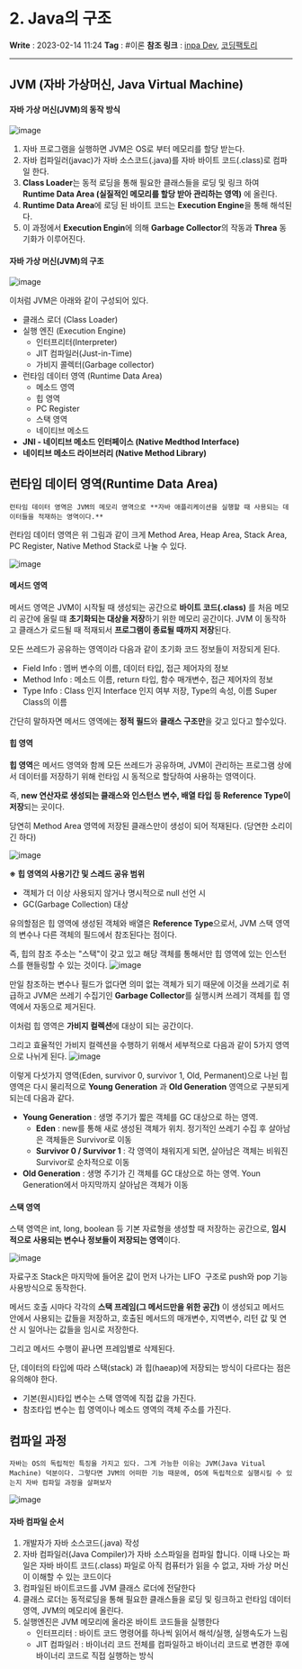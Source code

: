 # 2. Java의 구조
**Write** : 2023-02-14 11:24
**Tag** : #이론
**참조 링크** : [inpa Dev](<https://inpa.tistory.com/entry/JAVA-%E2%98%95-JVM-%EB%82%B4%EB%B6%80-%EA%B5%AC%EC%A1%B0-%EB%A9%94%EB%AA%A8%EB%A6%AC-%EC%98%81%EC%97%AD-%EC%8B%AC%ED%99%94%ED%8E%B8#%ED%81%B4%EB%9E%98%EC%8A%A4_%EB%A1%9C%EB%8D%94_(Class_Loader)>), [코딩팩토리](https://coding-factory.tistory.com/828)
***
## JVM (자바 가상머신, Java Virtual Machine)

#### 자바 가상 머신(JVM)의 동작 방식
![image](https://user-images.githubusercontent.com/56426044/218994284-7d3de440-5cfa-46bc-a0ba-7e97442265d7.png)

1. 자바 프로그램을 실행하면 JVM은 OS로 부터 메모리를 할당 받는다.
2. 자바 컴파일러(javac)가 자바 소스코드(.java)를 자바 바이트 코드(.class)로 컴파일 한다.
3. **Class Loader**는 동적 로딩을 통해 필요한 클래스들을 로딩 및 링크 하여 **Runtime Data Area (실질적인 메모리를 할당 받아 관리하는 영역)** 에 올린다.
4. **Runtime Data Area**에 로딩 된 바이트 코드는 **Execution Engine**을 통해 해석된다.
5. 이 과정에서 **Execution Engin**에 의해 **Garbage Collector**의 작동과 **Threa** 동기화가 이루어진다.  

#### 자바 가상 머신(JVM)의 구조
![image](https://user-images.githubusercontent.com/56426044/219025735-72d23610-8854-4ced-ad64-63b7b310e9db.png)

이처럼 JVM은 아래와 같이 구성되어 있다.
- 클래스 로더 (Class Loader)
- 실행 엔진 (Execution Engine)
	- 인터프리터(Interpreter)
	-   JIT 컴파일러(Just-in-Time)
	-   가비지 콜렉터(Garbage collector)
-   런타임 데이터 영역 (Runtime Data Area)
    -   메소드 영역
    -   힙 영역
    -   PC Register
    -   스택 영역
    -   네이티브 메소드
-   **JNI - 네이티브 메소드 인터페이스 (Native Medthod Interface)**
-   **네이티브 메소드 라이브러리 (Native Method Library)**

## 런타임 데이터 영역(Runtime Data Area)
```ad-quote
런타임 데이터 영역은 JVM의 메모리 영역으로 **자바 애플리케이션을 실행할 때 사용되는 데이터들을 적재하는 영역이다.**
```

런타임 데이터 영역은 위 그림과 같이 크게 Method Area, Heap Area, Stack Area, PC Register, Native Method Stack로 나눌 수 있다.

![image](https://user-images.githubusercontent.com/56426044/219028525-7bc73177-1518-4da5-bf92-160f351bae69.png)

#### 메서드 영역
메서드 영역은 JVM이 시작될 때 생성되는 공간으로 **바이트 코드(.class)**  를 처음 메모리 공간에 올릴 떄 **초기화되는 대상을 저장**하기 위한 메모리 공간이다.
JVM 이 동작하고 클래스가 로드될 때 적재되서 **프로그램이 종료될 때까지 저장**된다.

모든 쓰레드가 공유하는 영역이라 다음과 같이 초기화 코드 정보들이 저장되게 된다.

-   Field Info : 멤버 변수의 이름, 데이터 타입, 접근 제어자의 정보
-   Method Info : 메소드 이름, return 타입, 함수 매개변수, 접근 제어자의 정보
-   Type Info : Class 인지 Interface 인지 여부 저장, Type의 속성, 이름 Super Class의 이름

간단히 말하자면 메서드 영역에는 **정적 필드**와 **클래스 구조만**을 갖고 있다고 할수있다.

#### 힙 영역
**힙 영역**은 메서드 영역와 함께 모든 쓰레드가 공유하며, JVM이 관리하는 프로그램 상에서 데이터를 저장하기 위해 런타임 시 동적으로 할당하여 사용하는 영역이다.

즉, **new 연산자로 생성되는 클래스와 인스턴스 변수, 배열 타입 등 Reference Type이 저장**되는 곳이다.

당연히 Method Area 영역에 저장된 클래스만이 생성이 되어 적재된다. (당연한 소리이긴 하다)

![image](https://user-images.githubusercontent.com/56426044/219946092-b7126637-c7df-4929-88f9-6d45c6a65f6d.png)

**※ 힙 영역의 사용기간 및 스레드 공유 범위**  
- 객체가 더 이상 사용되지 않거나 명시적으로 null 선언 시  
- GC(Garbage Collection) 대상

유의할점은 힙 영역에 생성된 객체와 배열은 **Reference Type**으로서, JVM 스택 영역의 변수나 다른 객체의 필드에서 참조된다는 점이다.

즉, 힙의 참조 주소는 "스택"이 갖고 있고 해당 객체를 통해서만 힙 영역에 있는 인스턴스를 핸들링할 수 있는 것이다.
![image](https://user-images.githubusercontent.com/56426044/219946125-28c3c611-d63b-47cd-a0c1-163728d4e708.png)

만일 참조하는 변수나 필드가 없다면 의미 없는 객체가 되기 때문에 이것을 쓰레기로 취급하고 JVM은 쓰레기 수집기인 **Garbage Collector**를 실행시켜 쓰레기 객체를 힙 영역에서 자동으로 제거된다.

이처럼 힙 영역은 **가비지 컬렉션**에 대상이 되는 공간이다.

그리고 효율적인 가비지 컬렉션을 수행하기 위해서 세부적으로 다음과 같이 5가지 영역으로 나뉘게 된다.
![image](https://user-images.githubusercontent.com/56426044/219946154-f1f887c1-1d99-48dd-8e04-42b288cbeff0.png)

이렇게 다섯가지 영역(Eden, survivor 0, survivor 1, Old, Permanent)으로 나뉜 힙 영역은 다시 물리적으로 **Young Generation** 과 **Old Generation** 영역으로 구분되게 되는데 다음과 같다.

-   **Young Generation** : 생명 주기가 짧은 객체를 GC 대상으로 하는 영역.
    -   **Eden** : new를 통해 새로 생성된 객체가 위치. 정기적인 쓰레기 수집 후 살아남은 객체들은 Survivor로 이동
    -   **Survivor 0 / Survivor 1** : 각 영역이 채워지게 되면, 살아남은 객체는 비워진 Survivor로 순차적으로 이동
-   **Old Generation** : 생명 주기가 긴 객체를 GC 대상으로 하는 영역. Youn Generation에서 마지막까지 살아남은 객체가 이동

#### 스택 영역
스택 영역은 int, long, boolean 등 기본 자료형을 생성할 때 저장하는 공간으로, **임시적으로 사용되는 변수나 정보들이 저장되는 영역**이다.

![image](https://user-images.githubusercontent.com/56426044/219946227-1c6270ee-490c-464a-9ba9-fbe1ec340e47.png)

자료구조 Stack은 마지막에 들어온 값이 먼저 나가는 LIFO  구조로 push와 pop 기능 사용방식으로 동작한다.

메서드 호출 시마다 각각의 **스택 프레임(그 메서드만을 위한 공간)** 이 생성되고 메서드 안에서 사용되는 값들을 저장하고, 호출된 메서드의 매개변수, 지역변수, 리턴 값 및 연산 시 일어나는 값들을 임시로 저장한다.

그리고 메서드 수행이 끝나면 프레임별로 삭제된다.


단, 데이터의 타입에 따라 스택(stack) 과 힙(haeap)에 저장되는 방식이 다르다는 점은 유의해야 한다.

-   기본(원시)타입 변수는 스택 영역에 직접 값을 가진다.
-   참조타입 변수는 힙 영역이나 메소드 영역의 객체 주소를 가진다.

## 컴파일 과정
```ad-quote
자바는 OS의 독립적인 특징을 가지고 있다. 그게 가능한 이유는 JVM(Java Vitual Machine) 덕분이다. 그렇다면 JVM의 어떠한 기능 때문에, OS에 독립적으로 실행시킬 수 있는지 자바 컴파일 과정을 살펴보자
```

![image](https://user-images.githubusercontent.com/56426044/218621266-adef1914-65be-498e-905d-1a75b5266c86.png)
#### 자바 컴파일 순서
1. 개발자가 자바 소스코드(.java) 작성
2. 자바 컴파일러(Java Compiler)가 자바 소스파일을 컴파일 합니다. 이때 나오는 파일은 자바 바이트 코드(.class) 파일로 아직 컴퓨터가 읽을 수 없고, 자바 가상 머신이 이해할 수 있는 코드이다
3. 컴파일된 바이트코드를 JVM 클래스 로더에 전달한다
4. 클래스 로더는 동적로딩을 통해 필요한 클래스들을 로딩 및 링크하고 런타임 데이터 영역, JVM의 메모리에 올린다.
5. 실행엔진은 JVM 메모리에 올라온 바이트 코드들을 실행한다
	- 인터프리터 : 바이트 코드 명령어를 하나씩 읽어서 해석/실행, 실행속도가 느림
	- JIT 컴파일러 : 바이너리 코드 전체를 컴파일하고 바이너리 코드로 변경한 후에 바이너리 코드로 직접 실행하는 방식

